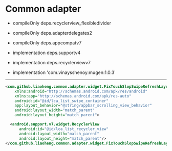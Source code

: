 # Common adapter

- compileOnly deps.recyclerview_flexibledivider
- compileOnly deps.adapterdelegates2
- compileOnly deps.appcompatv7

- implementation deps.supportv4
- implementation deps.recyclerviewv7
- implementation 'com.vinaysshenoy:mugen:1.0.3'

---

```xml
<com.github.liaoheng.common.adapter.widget.FixTouchSlopSwipeRefreshLayout 
    xmlns:android="http://schemas.android.com/apk/res/android"
    xmlns:app="http://schemas.android.com/apk/res-auto"
    android:id="@id/lca_list_swipe_container"
    app:layout_behavior="@string/appbar_scrolling_view_behavior"
    android:layout_width="match_parent"
    android:layout_height="match_parent">

  <android.support.v7.widget.RecyclerView
      android:id="@id/lca_list_recycler_view"
      android:layout_width="match_parent"
      android:layout_height="match_parent"/>
</com.github.liaoheng.common.adapter.widget.FixTouchSlopSwipeRefreshLayout>
```